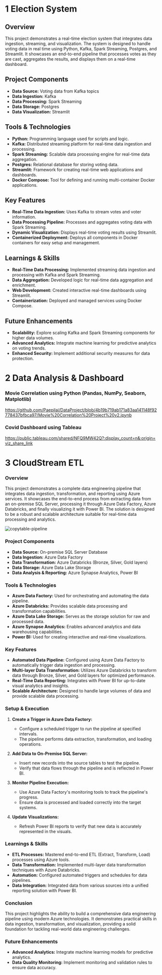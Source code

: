 # 1 Election System

## Overview

This project demonstrates a real-time election system that integrates data ingestion, streaming, and visualization. The system is designed to handle voting data in real time using Python, Kafka, Spark Streaming, Postgres, and Streamlit. It showcases an end-to-end pipeline that processes votes as they are cast, aggregates the results, and displays them on a real-time dashboard.

## Project Components

- **Data Source:** Voting data from Kafka topics
- **Data Ingestion:** Kafka
- **Data Processing:** Spark Streaming
- **Data Storage:** Postgres
- **Data Visualization:** Streamlit

## Tools & Technologies

- **Python:** Programming language used for scripts and logic.
- **Kafka:** Distributed streaming platform for real-time data ingestion and processing.
- **Spark Streaming:** Scalable data processing engine for real-time data aggregation.
- **Postgres:** Relational database for storing voting data.
- **Streamlit:** Framework for creating real-time web applications and dashboards.
- **Docker Compose:** Tool for defining and running multi-container Docker applications.

## Key Features

- **Real-Time Data Ingestion:** Uses Kafka to stream votes and voter information.
- **Data Processing Pipeline:** Processes and aggregates voting data with Spark Streaming.
- **Dynamic Visualization:** Displays real-time voting results using Streamlit.
- **Containerized Deployment:** Deploys all components in Docker containers for easy setup and management.

## Learnings & Skills

- **Real-Time Data Processing:** Implemented streaming data ingestion and processing with Kafka and Spark Streaming.
- **Data Aggregation:** Developed logic for real-time data aggregation and enrichment.
- **Web Development:** Created interactive real-time dashboards using Streamlit.
- **Containerization:** Deployed and managed services using Docker Compose.

## Future Enhancements

- **Scalability:** Explore scaling Kafka and Spark Streaming components for higher data volumes.
- **Advanced Analytics:** Integrate machine learning for predictive analytics on voting trends.
- **Enhanced Security:** Implement additional security measures for data protection.


# 2 Data Analysis & Dashboard

### Movie Correlation using Python (Pandas, NumPy, Seaborn, Matplotlib)
https://github.com/Paepilai/DataProject/blob/4b19b719ab171a83aa141148f92778437bfbca97/Movie%20Correlation%20Project%20v2.ipynb

### Covid Dashboard using Tableau
https://public.tableau.com/shared/NFQ9MW42Q?:display_count=n&:origin=viz_share_link

# 3 CloudStream ETL

### Overview
This project demonstrates a complete data engineering pipeline that integrates data ingestion, transformation, and reporting using Azure services. It showcases the end-to-end process from extracting data from an on-premise SQL Server, processing it through Azure Data Factory, Azure Databricks, and finally visualizing it with Power BI. The solution is designed to be a robust and scalable architecture suitable for real-time data processing and analytics.

![copytable-pipeline](copytable-pipeline.png)

### Project Components
- **Data Source:** On-premise SQL Server Database
- **Data Ingestion:** Azure Data Factory
- **Data Transformation:** Azure Databricks (Bronze, Silver, Gold layers)
- **Data Storage:** Azure Data Lake Storage
- **Data Analysis & Reporting:** Azure Synapse Analytics, Power BI

### Tools & Technologies
- **Azure Data Factory:** Used for orchestrating and automating the data pipeline.
- **Azure Databricks:** Provides scalable data processing and transformation capabilities.
- **Azure Data Lake Storage:** Serves as the storage solution for raw and processed data.
- **Azure Synapse Analytics:** Enables advanced analytics and data warehousing capabilities.
- **Power BI:** Used for creating interactive and real-time visualizations.

### Key Features
- **Automated Data Pipeline:** Configured using Azure Data Factory to automatically trigger data ingestion and processing.
- **Multi-layer Data Transformation:** Utilizes Azure Databricks to transform data through Bronze, Silver, and Gold layers for optimized performance.
- **Real-Time Data Reporting:** Integrates with Power BI for up-to-date visual analytics and insights.
- **Scalable Architecture:** Designed to handle large volumes of data and provide scalable data processing.

### Setup & Execution
1. **Create a Trigger in Azure Data Factory:**
   - Configure a scheduled trigger to run the pipeline at specified intervals.
   - The pipeline performs data extraction, transformation, and loading operations.

2. **Add Data to On-Premise SQL Server:**
   - Insert new records into the source tables to test the pipeline.
   - Verify that data flows through the pipeline and is reflected in Power BI.

3. **Monitor Pipeline Execution:**
   - Use Azure Data Factory's monitoring tools to track the pipeline's progress.
   - Ensure data is processed and loaded correctly into the target systems.

4. **Update Visualizations:**
   - Refresh Power BI reports to verify that new data is accurately represented in the visuals.

### Learnings & Skills
- **ETL Processes:** Mastered end-to-end ETL (Extract, Transform, Load) processes using Azure tools.
- **Data Transformation:** Implemented multi-layer data transformation techniques with Azure Databricks.
- **Automation:** Configured automated triggers and schedules for data pipelines.
- **Data Integration:** Integrated data from various sources into a unified reporting solution with Power BI.

### Conclusion
This project highlights the ability to build a comprehensive data engineering pipeline using modern Azure technologies. It demonstrates practical skills in data ingestion, transformation, and visualization, providing a solid foundation for tackling real-world data engineering challenges.

### Future Enhancements
- **Advanced Analytics:** Integrate machine learning models for predictive analytics.
- **Data Quality Monitoring:** Implement monitoring and validation rules to ensure data accuracy.


